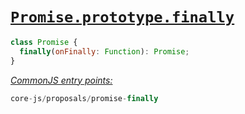 # [`Promise.prototype.finally`](https://github.com/tc39/proposal-promise-finally)
```js
class Promise {
  finally(onFinally: Function): Promise;
}
```
[*CommonJS entry points:*](/docs/Usage.md#commonjs-api)
```js
core-js/proposals/promise-finally
```